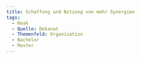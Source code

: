 ```yaml
---
title: Schaffung und Nutzung von mehr Synergien
tags:
  - Reak
  - Quelle: Dekanat
  - Themenfeld: Organisation
  - Bachelor
  - Master
---
```

